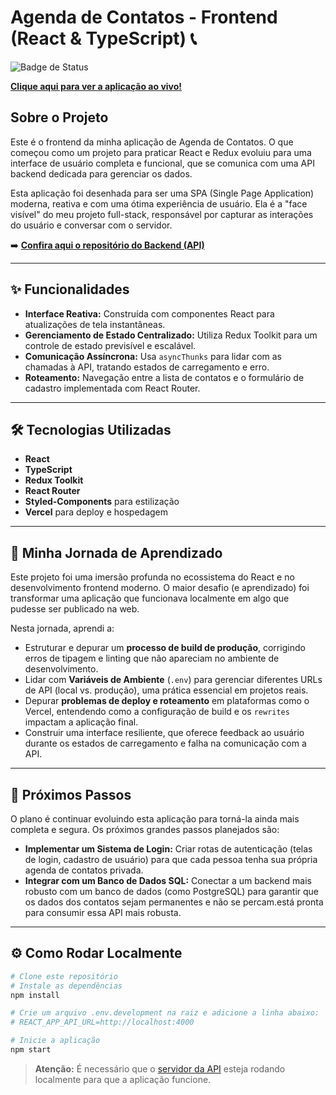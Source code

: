 # Agenda de Contatos - Frontend (React & TypeScript) 📞

![Badge de Status](https://img.shields.io/badge/status-online-brightgreen)

**[Clique aqui para ver a aplicação ao vivo!](https://URL_DO_VERCEL)**

## Sobre o Projeto

Este é o frontend da minha aplicação de Agenda de Contatos. O que começou como um projeto para praticar React e Redux evoluiu para uma interface de usuário completa e funcional, que se comunica com uma API backend dedicada para gerenciar os dados.

Esta aplicação foi desenhada para ser uma SPA (Single Page Application) moderna, reativa e com uma ótima experiência de usuário. Ela é a "face visível" do meu projeto full-stack, responsável por capturar as interações do usuário e conversar com o servidor.

➡️ **[Confira aqui o repositório do Backend (API)](https://URL_DO_REPOSITORIO_DA_API)**

---

## ✨ Funcionalidades

* **Interface Reativa:** Construída com componentes React para atualizações de tela instantâneas.
* **Gerenciamento de Estado Centralizado:** Utiliza Redux Toolkit para um controle de estado previsível e escalável.
* **Comunicação Assíncrona:** Usa `asyncThunks` para lidar com as chamadas à API, tratando estados de carregamento e erro.
* **Roteamento:** Navegação entre a lista de contatos e o formulário de cadastro implementada com React Router.

---

## 🛠️ Tecnologias Utilizadas

* **React**
* **TypeScript**
* **Redux Toolkit**
* **React Router**
* **Styled-Components** para estilização
* **Vercel** para deploy e hospedagem

---

## 🚀 Minha Jornada de Aprendizado

Este projeto foi uma imersão profunda no ecossistema do React e no desenvolvimento frontend moderno. O maior desafio (e aprendizado) foi transformar uma aplicação que funcionava localmente em algo que pudesse ser publicado na web.

Nesta jornada, aprendi a:
* Estruturar e depurar um **processo de build de produção**, corrigindo erros de tipagem e linting que não apareciam no ambiente de desenvolvimento.
* Lidar com **Variáveis de Ambiente** (`.env`) para gerenciar diferentes URLs de API (local vs. produção), uma prática essencial em projetos reais.
* Depurar **problemas de deploy e roteamento** em plataformas como o Vercel, entendendo como a configuração de build e os `rewrites` impactam a aplicação final.
* Construir uma interface resiliente, que oferece feedback ao usuário durante os estados de carregamento e falha na comunicação com a API.

---

## 🔮 Próximos Passos

O plano é continuar evoluindo esta aplicação para torná-la ainda mais completa e segura. Os próximos grandes passos planejados são:

* **Implementar um Sistema de Login:** Criar rotas de autenticação (telas de login, cadastro de usuário) para que cada pessoa tenha sua própria agenda de contatos privada.
* **Integrar com um Banco de Dados SQL:** Conectar a um backend mais robusto com um banco de dados (como PostgreSQL) para garantir que os dados dos contatos sejam permanentes e não se percam.está pronta para consumir essa API mais robusta.

---

## ⚙️ Como Rodar Localmente

```bash
# Clone este repositório
# Instale as dependências
npm install

# Crie um arquivo .env.development na raiz e adicione a linha abaixo:
# REACT_APP_API_URL=http://localhost:4000

# Inicie a aplicação
npm start
```
> **Atenção:** É necessário que o [servidor da API](https://URL_DO_REPOSITORIO_DA_API) esteja rodando localmente para que a aplicação funcione.
